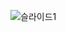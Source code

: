 ![슬라이드1](https://user-images.githubusercontent.com/48176963/76706695-e8ca1080-672c-11ea-9936-ffebc0a422db.PNG)
